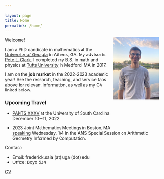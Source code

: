 ```yaml
---

layout: page
title: Home
permalink: /home/
---
```


<img src='site-photo-2-crop.jpeg' style="float:right; width:30%; margin:0px;"/>

Welcome!

I am a PhD candidate in mathematics at the [University of Georgia](https://www.math.uga.edu/) in Athens, GA. My advisor is [Pete L. Clark](http://alpha.math.uga.edu/~pete/). I completed my B.S. in math and physics at [Tufts University](https://math.tufts.edu/) in Medford, MA in 2017.  


I am on the **job market** in the 2022-2023 academic year! See the research, teaching, and service tabs above for relevant information, as well as my CV linked below.  
  
### Upcoming Travel

* [PANTS XXXV](https://people.math.sc.edu/filaseta/PANTS2022.html) at the University of South Carolina  
	December 10--11, 2022  

* 2023 Joint Mathematics Meetings in Boston, MA  
	[speaking](https://meetings.ams.org/math/jmm2023/meetingapp.cgi/Paper/18238) Wednesday, 1/4 in the AMS Special Session on Arithmetic Geometry Informed by Computation.  

Contact:
* Email: frederick.saia (at) uga (dot) edu 
* Office: Boyd 534

[CV](https://drive.google.com/file/d/1Nom9FVFOhQei7S1km4OEKjsCzQw3AE6u/view?usp=sharing)
<br />
<br />
<br />